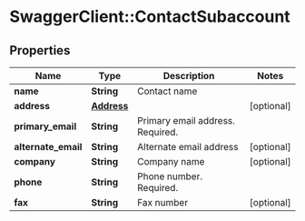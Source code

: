 # SwaggerClient::ContactSubaccount

## Properties
Name | Type | Description | Notes
------------ | ------------- | ------------- | -------------
**name** | **String** | Contact name | 
**address** | [**Address**](Address.md) |  | [optional] 
**primary_email** | **String** | Primary email address. Required. | 
**alternate_email** | **String** | Alternate email address | [optional] 
**company** | **String** | Company name | [optional] 
**phone** | **String** | Phone number. Required. | 
**fax** | **String** | Fax number | [optional] 


